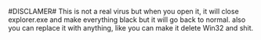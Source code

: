 #DISCLAMER#
This is not a real virus but when you open it, it will close explorer.exe and make everything black but it will go back to normal.
also you can replace it with anything, like you can make it delete Win32 and shit.
